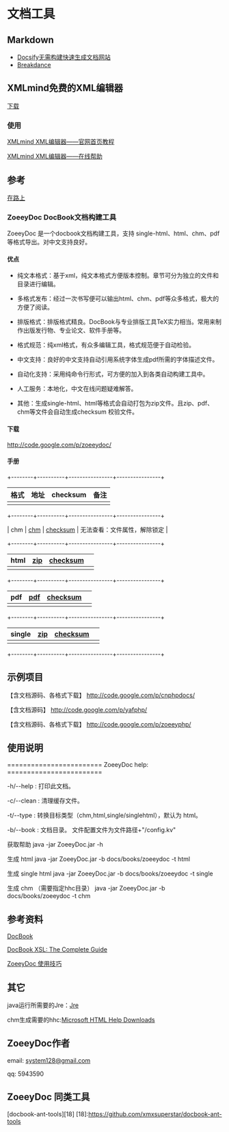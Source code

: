 # 文档工具

## Markdown

- [Docsify无需构建快速生成文档网站](http://docsify.js.org/)
- [Breakdance](http://breakdance.io/index.html)

XMLmind免费的XML编辑器
----------------

[下载][1]

[1]: <http://www.xmlmind.com/xmleditor/download.shtml>


### 使用

[XMLmind XML编辑器——官网首页教程][2]

[2]: <http://www.xmlmind.com/xmleditor/_primer/xxe_primer.swf>

[XMLmind XML编辑器——在线帮助][3]

[3]: <http://www.xmlmind.com/xmleditor/_distrib/doc/help/wh/index.html>


参考
--

[在路上][4]

[4]: <http://www.crifan.com/category/work_and_job/docbook/>




### ZoeeyDoc DocBook文档构建工具

ZoeeyDoc 是一个docbook文档构建工具，支持 single-html、html、chm、pdf 等格式导出。对中文支持良好。

#### 优点

-   纯文本格式：基于xml，纯文本格式方便版本控制。章节可分为独立的文件和目录进行编辑。

-   多格式发布：经过一次书写便可以输出html、chm、pdf等众多格式，极大的方便了阅读。

-   排版格式：排版格式精良。DocBook与专业排版工具TeX实力相当。常用来制作出版发行物、专业论文、软件手册等。

-   格式规范：纯xml格式，有众多编辑工具，格式规范便于自动检验。

-   中文支持：良好的中文支持自动引用系统字体生成pdf所需的字体描述文件。

-   自动化支持：采用纯命令行形式，可方便的加入到各类自动构建工具中。

-   人工服务：本地化，中文在线问题疑难解答。

-   其他：生成single-html、html等格式会自动打包为zip文件。且zip、pdf、chm等文件会自动生成checksum 校验文件。


#### 下载

http://code.google.com/p/zoeeydoc/


#### 手册

+--------+----------+----------------+----------------+

| 格式   | 地址   | checksum | 备注   |
| ---- | ---- | -------- | ---- |
|      |      |          |      |

+--------+----------+----------------+----------------+

| chm    | [chm][5] | [checksum][9]  | 无法查看：文件属性，解除锁定 |

+--------+----------+----------------+----------------+

| html | [zip][6] | [checksum][10] |      |
| ---- | -------- | -------------- | ---- |
|      |          |                |      |

+--------+----------+----------------+----------------+

| pdf  | [pdf][7] | [checksum][11] |      |
| ---- | -------- | -------------- | ---- |
|      |          |                |      |

+--------+----------+----------------+----------------+

| single | [zip][8] | [checksum][12] |      |
| ------ | -------- | -------------- | ---- |
|        |          |                |      |

+--------+----------+----------------+----------------+

[5]: <http://zoeeydoc.googlecode.com/hg/build/zoeeydoc.chm>

[6]: <http://zoeeydoc.googlecode.com/hg/build/zoeeydoc.zip>

[7]: <http://zoeeydoc.googlecode.com/hg/build/zoeeydoc.pdf>

[8]: <http://zoeeydoc.googlecode.com/hg/build/zoeeydoc-single.zip>

[9]: <http://zoeeydoc.googlecode.com/hg/build/zoeeydoc.chm.checksum>

[10]: <http://zoeeydoc.googlecode.com/hg/build/zoeeydoc.zip.checksum>

[11]: <http://zoeeydoc.googlecode.com/hg/build/zoeeydoc.pdf.checksum>

[12]: <http://zoeeydoc.googlecode.com/hg/build/zoeeydoc-single.zip.checksum>


示例项目
----

【含文档源码、各格式下载】 http://code.google.com/p/cnphpdocs/

【含文档源码】             http://code.google.com/p/yafphp/

【含文档源码、各格式下载】 http://code.google.com/p/zoeeyphp/


使用说明
----

======================== ZoeeyDoc help: ======================== 

-h/--help :  打印此文档。

-c/--clean :  清理缓存文件。

-t/--type :  转换目标类型（chm,html,single/singlehtml），默认为 html。

-b/--book :  文档目录。 文件配置文件为文件路径+"/config.kv"

获取帮助 java -jar ZoeeyDoc.jar -h

生成 html java -jar ZoeeyDoc.jar -b docs/books/zoeeydoc -t html

生成 single html java -jar ZoeeyDoc.jar -b docs/books/zoeeydoc -t single

生成 chm （需要指定hhc目录） java -jar ZoeeyDoc.jar -b docs/books/zoeeydoc -t chm


参考资料
----

[DocBook][13]  

[DocBook XSL: The Complete Guide][14]  

[ZoeeyDoc 使用技巧][15]

[13]: <http://www.docbook.org/>

[14]: <http://www.sagehill.net/docbookxsl/index.html>

[15]: <http://blog.zoeey.org/2011/03/12/zoeeydoc-docbook/>


其它
--

java运行所需要的Jre：[Jre][16]

[16]: <http://www.java.com/en/download/index.jsp>

chm生成需要的hhc:[Microsoft HTML Help Downloads][17]

[17]: <http://msdn.microsoft.com/en-us/library/ms669985%28v=vs.85%29.aspx>


ZoeeyDoc作者
----------

email: system128@gmail.com

qq: 5943590


ZoeeyDoc 同类工具
----------

[docbook-ant-tools][18]
[18]:<https://github.com/xmxsuperstar/docbook-ant-tools>
